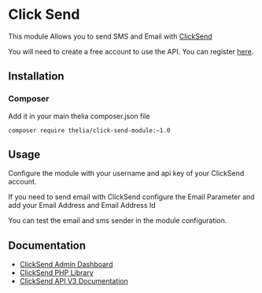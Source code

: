 # Click Send

This module Allows you to send SMS and Email with [ClickSend](https://try.clicksend.com/) 

You will need to create a free account to use the API. You can register [here](https://dashboard.clicksend.com/#/signup/step1/).

## Installation

### Composer

Add it in your main thelia composer.json file

```
composer require thelia/click-send-module:~1.0
```

## Usage

Configure the module with your username and api key of your ClickSend account.

If you need to send email with ClickSend configure the Email Parameter and add your Email Address and Email Address Id

You can test the email and sms sender in the module configuration.

## Documentation

- [ClickSend Admin Dashboard](https://dashboard.clicksend.com)
- [ClickSend PHP Library](https://github.com/ClickSend/clicksend-php)
- [ClickSend API V3 Documentation](https://developers.clicksend.com/docs/rest/v3/#introduction)